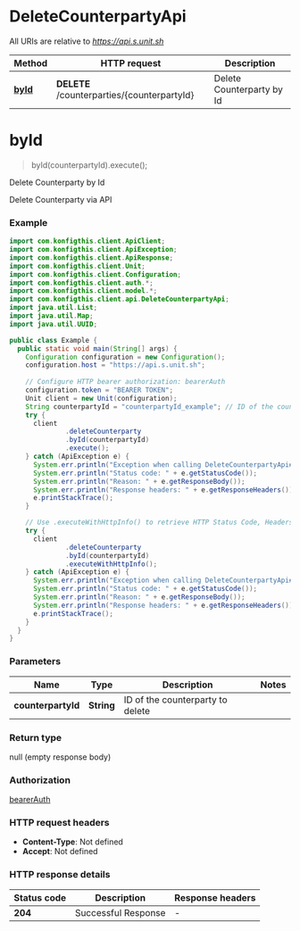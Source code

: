 # DeleteCounterpartyApi

All URIs are relative to *https://api.s.unit.sh*

| Method | HTTP request | Description |
|------------- | ------------- | -------------|
| [**byId**](DeleteCounterpartyApi.md#byId) | **DELETE** /counterparties/{counterpartyId} | Delete Counterparty by Id |


<a name="byId"></a>
# **byId**
> byId(counterpartyId).execute();

Delete Counterparty by Id

Delete Counterparty via API 

### Example
```java
import com.konfigthis.client.ApiClient;
import com.konfigthis.client.ApiException;
import com.konfigthis.client.ApiResponse;
import com.konfigthis.client.Unit;
import com.konfigthis.client.Configuration;
import com.konfigthis.client.auth.*;
import com.konfigthis.client.model.*;
import com.konfigthis.client.api.DeleteCounterpartyApi;
import java.util.List;
import java.util.Map;
import java.util.UUID;

public class Example {
  public static void main(String[] args) {
    Configuration configuration = new Configuration();
    configuration.host = "https://api.s.unit.sh";
    
    // Configure HTTP bearer authorization: bearerAuth
    configuration.token = "BEARER TOKEN";
    Unit client = new Unit(configuration);
    String counterpartyId = "counterpartyId_example"; // ID of the counterparty to delete
    try {
      client
              .deleteCounterparty
              .byId(counterpartyId)
              .execute();
    } catch (ApiException e) {
      System.err.println("Exception when calling DeleteCounterpartyApi#byId");
      System.err.println("Status code: " + e.getStatusCode());
      System.err.println("Reason: " + e.getResponseBody());
      System.err.println("Response headers: " + e.getResponseHeaders());
      e.printStackTrace();
    }

    // Use .executeWithHttpInfo() to retrieve HTTP Status Code, Headers and Request
    try {
      client
              .deleteCounterparty
              .byId(counterpartyId)
              .executeWithHttpInfo();
    } catch (ApiException e) {
      System.err.println("Exception when calling DeleteCounterpartyApi#byId");
      System.err.println("Status code: " + e.getStatusCode());
      System.err.println("Reason: " + e.getResponseBody());
      System.err.println("Response headers: " + e.getResponseHeaders());
      e.printStackTrace();
    }
  }
}

```

### Parameters

| Name | Type | Description  | Notes |
|------------- | ------------- | ------------- | -------------|
| **counterpartyId** | **String**| ID of the counterparty to delete | |

### Return type

null (empty response body)

### Authorization

[bearerAuth](../README.md#bearerAuth)

### HTTP request headers

 - **Content-Type**: Not defined
 - **Accept**: Not defined

### HTTP response details
| Status code | Description | Response headers |
|-------------|-------------|------------------|
| **204** | Successful Response |  -  |

